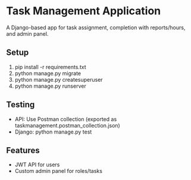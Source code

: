 # Task Management Application

A Django-based app for task assignment, completion with reports/hours, and admin panel.

## Setup
1. pip install -r requirements.txt
2. python manage.py migrate
3. python manage.py createsuperuser
4. python manage.py runserver

## Testing
- API: Use Postman collection (exported as taskmanagement.postman_collection.json)
- Django: python manage.py test

## Features
- JWT API for users
- Custom admin panel for roles/tasks
